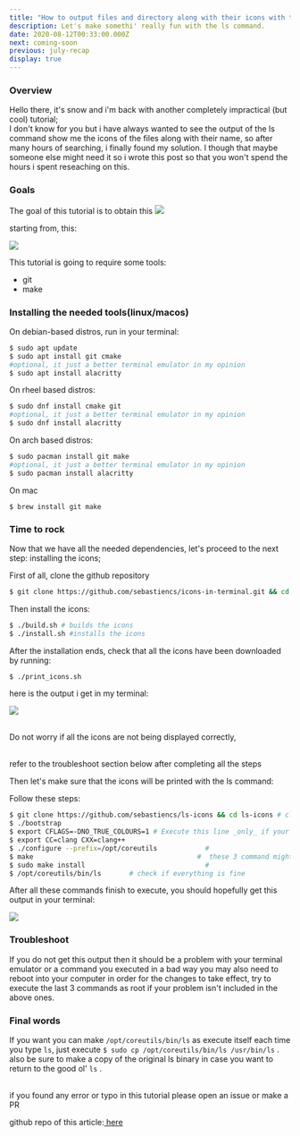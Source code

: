 ```yaml
---
title: "How to output files and directory along with their icons with the ls command"
description: Let's make somethi' really fun with the ls command.
date: 2020-08-12T00:33:00.000Z
next: coming-soon
previous: july-recap
display: true
--- 
```


### Overview

Hello there, it's snow and i'm back with another completely impractical (but cool) tutorial;<br >
I don't know for you but i have always wanted to see the output of the ls command show me the icons of the files along with their name, so after many hours of searching, i finally found my solution. I though that maybe someone else might need it so i wrote this post so that you won't spend the hours i spent reseaching on this.
### Goals
The goal of this tutorial is to obtain this
![](ls-icons.png)

starting from, this:

![](ls-normal.png)

This tutorial is going to require some tools:

- git
- make

### Installing the needed tools(linux/macos)

On debian-based distros, run in your terminal:

```bash
$ sudo apt update
$ sudo apt install git cmake
#optional, it just a better terminal emulator in my opinion
$ sudo apt install alacritty
```

On rheel based distros:

```bash
$ sudo dnf install cmake git
#optional, it just a better terminal emulator in my opinion
$ sudo dnf install alacritty
```

On arch based distros:

```bash
$ sudo pacman install git make 
#optional, it just a better terminal emulator in my opinion
$ sudo pacman install alacritty
```

On mac

`$ brew install git make`



### Time to rock

Now that we have all the needed dependencies, let's proceed to the next step: installing the icons;

First of all, clone the github repository

```bash
$ git clone https://github.com/sebastiencs/icons-in-terminal.git && cd icons-in-terminal
```

Then install the icons:

```bash
$ ./build.sh # builds the icons
$ ./install.sh #installs the icons
```

After the installation ends, check that all the icons have been downloaded by running:

```bash
$ ./print_icons.sh
```

here is the output i get in my terminal:

![](print-icons.png)

<p className='tip' >
    <br>
    Do not worry if all the icons are not being displayed correctly, 
</p>

<p className='tip'>
    <br>
    refer to the troubleshoot section below after completing all the steps
</p>

Then let's make sure that the icons will be printed with the ls command:

Follow these steps:

```bash
$ git clone https://github.com/sebastiencs/ls-icons && cd ls-icons # clone the repo
$ ./bootstrap
$ export CFLAGS=-DNO_TRUE_COLOURS=1 # Execute this line _only_ if your terminal doesn't support true colours
$ export CC=clang CXX=clang++
$ ./configure --prefix=/opt/coreutils            #
$ make                                         #  these 3 command might take a bit of time to complete, so be a bit patient
$ sudo make install                              #
$ /opt/coreutils/bin/ls       # check if everything is fine

```

After all these commands finish to execute, you should hopefully get this output in your terminal:

![](ls-opt.png)

### Troubleshoot

If you do not get this output then it should be a problem with your terminal emulator or a command you executed in a bad way you may also need to reboot into your computer in order for the changes to take effect, try to execute the last 3 commands as root if your problem isn't included in the above ones.

### Final words

If you want you can make `/opt/coreutils/bin/ls` as execute itself each time you type `ls`, just execute `$ sudo cp /opt/coreutils/bin/ls /usr/bin/ls` . also be sure to make a copy of the original ls binary in case you want to return to the good ol' `ls` .

<p className='tip'>
<br/>
if you found any error or typo in this tutorial please open an issue or make a PR 
</p>
github repo of this article:<a href="github.com/snow-blade/blog/blob/master/content/print-icons-in-terminal.md"> here</a>